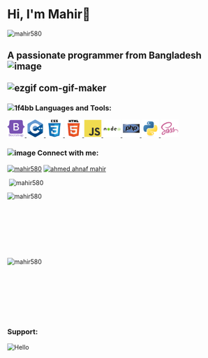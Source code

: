 # Hi, I'm Mahir👋

<p align="left"> <img src="https://komarev.com/ghpvc/?username=mahir580&label=Profile%20views&color=eb1435&style=plastic" alt="mahir580" /> </p>

## A passionate programmer from Bangladesh ![image](https://user-images.githubusercontent.com/88188721/188273538-91ccf839-2fbf-4a59-9dc7-16aea6fd24a9.png) <br><br> ![ezgif com-gif-maker](https://user-images.githubusercontent.com/88188721/188279036-b0a879ec-c977-4656-96c8-fb7d69e21ecc.gif)


### ![1f4bb](https://user-images.githubusercontent.com/88188721/188279285-ca91a2fb-6214-422e-a74b-948d36ddecc4.png) Languages and Tools: <br>


<p align="left"> <a href="https://getbootstrap.com" target="_blank" rel="noreferrer"> <img src="https://raw.githubusercontent.com/devicons/devicon/master/icons/bootstrap/bootstrap-plain-wordmark.svg" alt="bootstrap" width="40" height="40"/> </a> <a href="https://www.w3schools.com/cpp/" target="_blank" rel="noreferrer"> <img src="https://raw.githubusercontent.com/devicons/devicon/master/icons/cplusplus/cplusplus-original.svg" alt="cplusplus" width="40" height="40"/> </a> <a href="https://www.w3schools.com/css/" target="_blank" rel="noreferrer"> <img src="https://raw.githubusercontent.com/devicons/devicon/master/icons/css3/css3-original-wordmark.svg" alt="css3" width="40" height="40"/> </a> <a href="https://www.w3.org/html/" target="_blank" rel="noreferrer"> <img src="https://raw.githubusercontent.com/devicons/devicon/master/icons/html5/html5-original-wordmark.svg" alt="html5" width="40" height="40"/> </a> <a href="https://developer.mozilla.org/en-US/docs/Web/JavaScript" target="_blank" rel="noreferrer"> <img src="https://raw.githubusercontent.com/devicons/devicon/master/icons/javascript/javascript-original.svg" alt="javascript" width="40" height="40"/> </a> <a href="https://nodejs.org" target="_blank" rel="noreferrer"> <img src="https://raw.githubusercontent.com/devicons/devicon/master/icons/nodejs/nodejs-original-wordmark.svg" alt="nodejs" width="40" height="40"/> </a> <a href="https://www.php.net" target="_blank" rel="noreferrer"> <img src="https://raw.githubusercontent.com/devicons/devicon/master/icons/php/php-original.svg" alt="php" width="40" height="40"/> </a> <a href="https://www.python.org" target="_blank" rel="noreferrer"> <img src="https://raw.githubusercontent.com/devicons/devicon/master/icons/python/python-original.svg" alt="python" width="40" height="40"/> </a> <a href="https://sass-lang.com" target="_blank" rel="noreferrer"> <img src="https://raw.githubusercontent.com/devicons/devicon/master/icons/sass/sass-original.svg" alt="sass" width="40" height="40"/> </a> </p>

### ![image](https://user-images.githubusercontent.com/88188721/188280734-89ecd9f2-a4b1-4189-9fb8-a9f0ec865bcd.png) Connect with me:
<p align="left">
<a href="https://codepen.io/mahir580" target="blank"><img align="center" src="https://raw.githubusercontent.com/rahuldkjain/github-profile-readme-generator/master/src/images/icons/Social/codepen.svg" alt="mahir580" height="30" width="40" /></a>
<a href="https://www.hackerrank.com/ahmed ahnaf mahir" target="blank"><img align="center" src="https://raw.githubusercontent.com/rahuldkjain/github-profile-readme-generator/master/src/images/icons/Social/hackerrank.svg" alt="ahmed ahnaf mahir" height="30" width="40" /></a>
</p>


<p>&nbsp;<img align="center" src="https://github-readme-stats.vercel.app/api?username=mahir580&show_icons=true&theme=synthwave&title_color=94dfff&text_color=ffffff&bg_color=00235c&hide_border=true&cache_seconds=1800&locale=en" alt="mahir580" /></p>
<p><img align="left" src="https://github-readme-stats.vercel.app/api/top-langs?username=mahir580&show_icons=true&theme=merko&title_color=80f0ff&text_color=fafafa&bg_color=001a66&hide_border=true&cache_seconds=1800&locale=en&layout=compact" alt="mahir580" /></p><br><br><br><br><br><br><br><br>
<p><img align="left" src="https://github-readme-streak-stats.herokuapp.com/?user=mahir580&theme=dark" alt="mahir580" /></p><br><br><br><br><br><br><br><br>

<h3 align="left">Support:</h3>
<p><a href="https://www.buymeacoffee.com/Hello"> <img align="left" src="https://cdn.buymeacoffee.com/buttons/v2/default-yellow.png" height="50" width="200" alt="Hello" /></a></p>
